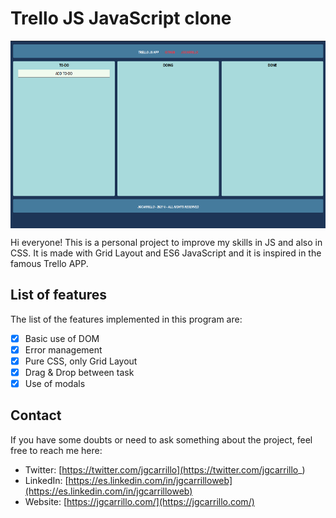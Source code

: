 # Trello JS JavaScript clone

<!-- INSERT GITHUB IMG CODE -->
<p align="center" width="300">
    <img align="center" widht="460" height="300" src="https://github.com/jgcarrillo/trello-js-app/blob/main/assets/thumb.PNG" />
</p>

Hi everyone! This is a personal project to improve my skills in JS and also in CSS. It is made with Grid Layout and ES6 JavaScript and it is inspired in the famous Trello APP.

## List of features

The list of the features implemented in this program are:

- [x] Basic use of DOM
- [x] Error management
- [x] Pure CSS, only Grid Layout
- [x] Drag & Drop between task
- [x] Use of modals

## Contact

If you have some doubts or need to ask something about the project, feel free to reach me here:

- Twitter: [https://twitter.com/jgcarrillo](https://twitter.com/jgcarrillo_)
- LinkedIn: [https://es.linkedin.com/in/jgcarrilloweb](https://es.linkedin.com/in/jgcarrilloweb)
- Website: [https://jgcarrillo.com/](https://jgcarrillo.com/)
